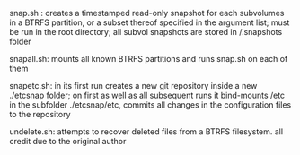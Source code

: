 
snap.sh : creates a timestamped read-only snapshot for each subvolumes in a BTRFS partition, or a subset thereof specified in the argument list; must be run in the root directory; all subvol snapshots are stored in /.snapshots folder

snapall.sh: mounts all known BTRFS partitions and runs snap.sh on each of them

snapetc.sh: in its first run creates a new git repository inside a new ./etcsnap folder; on first as well as all subsequent runs it bind-mounts /etc in the subfolder ./etcsnap/etc, commits all changes in the configuration files to the repository

undelete.sh: attempts to recover deleted files from a BTRFS filesystem. all credit due to the original author

